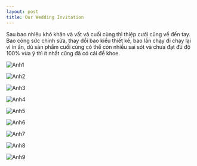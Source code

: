 ```yaml
---
layout: post
title: Our Wedding Invitation
---
```


Sau bao nhiêu khó khăn và vất vả cuối cùng thì thiệp cưới cũng về đến tay. Bao công sức chỉnh sửa, thay đổi bao kiểu thiết kế, bao lần chạy đi chạy lại vì in ấn, dù sản phẩm cuối cùng có thể còn nhiều sai sót và chưa đạt đủ độ 100% vừa ý thì ít nhất cũng đã có cái để khoe.

![Anh1](https://lh3.googleusercontent.com/fh5d3kTp7-75icMQNW90SD8JwPIsJOT8uxGtccn73z1KcM8WKAz97r8iCdxQmIBhg1Sa5eXgBp3DSUe9fNis1scQAtYKCnxG9wCiJXS5MGpmFv09b-Ql2JpYQVy2lioUGQsAYHKepLcEDWyAgxC3nVT0MrC6Bu5-yAlFsGMoUe7iIVcBPtmx_BMKTN9o4y_2kQM0wm9tNvOzpEioRRdeEfttbdBoflvfK2CUjQLU8tstc9iPgFqUWYIPtpp0El6eV6HNRqqC3CDNQBGuCyduvYHyO_j89OYjHLdEWzPdCPw7RjxNJ-qosq-Frx33AdeMHsGg7UDgnCQKUqeNs_F5wj6JAGFMRpoe3xBacaEuX8mA66uILrX3X3LXYXqrXyuKEM5svbiz9onxYhtg7azm2FehOPVd7aUQPYdZYIFIDGmU5PlJVnX8zwdSoEYnAdFlYb1lromZvum0TIkOfzR-qDFg1bZE5cCN8878B_xR9ZFWh-NflJfGbXspWmvzlBj2qwADhd2wV_NAVAH-msvjgp3kFBp0C9Ep2x4CJMW9o_I0CYKHjthtXJD74ZpukyqMeygM=w1001-h667-no)

![Anh2](https://lh3.googleusercontent.com/s1d678D8XF9xBCz0EY89uHV-JFYME3uNkz3War7c4D36gVxSzH3psDkmoVe_DVEWkYQ2u9oD93cGG8wHIpV1TpDNO_4IA4qZG7EXPWA-06m25hEbAuw71hsZrfXjTUaF3RFd8tiqVhAri9MNYvFJPgYFM4RXpJ4oGaokOIwkKniwTQFF1PggXFnD0XBf1haHRBIZbgKh7Hvy9WdZ3sNtKptROWkWto2kAeoAjSiGXmxlcIB_yZRYhmMQ8YoVHwMR5adpTdEAD7kGdAZhOQkxBNrXUX9xqVcTOf2OTRVT1J7My3-PK_1T-nbd3cv4ttJqE_996TwTvXHEOs3kRENqVFfE7hiWhS5gEOQUTi7gaT_xg-ft0h0SVqHR5zTyb-rg7Irs6iAzARZyHd7aAgHpunkjzSp-1K6XFjJeQuhjfT0_6helKMW0qpalJN0_9fJ-gytnnn_QpQ-Mct7_NdodRpOhwUT_QPJurtTMcvFHwh4PUChSRLKeynOQGBQt_ptxVLq0aEhRAT4TDPVBs857_cbshTO56j8JO-Lgpf6_C_tMtmUj2xdp5SQm3T2d63kyXdVB=w1001-h667-no)

![Anh3](https://lh3.googleusercontent.com/lnp3PywWyLBENljL_sdBAiaCQ2ONWDOE2R-4zX8i3up2YHYWrhT962Sb1EPHTQyvRL2TVO9PzQBuq76EnIDxvFcGr-iEClc9xnxwsVadVviXANRQn-hZyB_IuWHbkektpNXKsj_WcfRHsUoEqy5moJ85f-kiXV3mZH3xzoknii68o_VKHu0sr-U_0KLCfZD_gW4jfrQwp0bOF7I1koGd-5vhYW3YEK4sqwLABuTvbbgO7e4Ys5iAmn50VUg92rQhFSiIi6weuzR09wBFewLz35mz9g7rG4GJvT25NfkUp1tSyq8Bq-YTVUwiSmdp7N7N2tBenoet0eyE3p5U3lonBb8oQ1fFQOvVbxGqPj-h1U54VrCvfyFaD75cmMTqK4dyRD12znE9ndcJjjJfTFv8zQ6k0vHf8s9PDYgWNysctRUgoo3FKBWVpPUWz_NV9KCxxUJgZHs5JswRsstKzgz24_xaJciqTVe1fNA5wjxlhfsdbzZYoA5SSrwgVOsqtyQ_flnSDCApPQy5Bh25hpWUWCcA5xc4YAauCxaGBzX0dHdgJeDbFUAo-1_Nh6czC7s_VvFJ=w453-h667-no)

![Anh4](https://lh3.googleusercontent.com/OCp2l7-WoosIuemU9VNXc0TZVwE9AbYlsVw7Ci8Nd_Qk8D3QXmkvY7DqfbtOI4RaqTl3_pZnFg7xQcwNVzOhbVMJEylUHORX0noFLJIjPmg2_tJT61uhFl2rFocOehNKYP4pIG3a27nbdtvIa5UNc3zzcpcw4kYGc2qxyZQUXfLjZb0XgLrZrVeTHiM5BTvB0Ar90BivLCBNbleWCdhTPgPmIQasMKnj5XSnzYJbA6ETHNrDWJKv2RHdpk7F0Gk6y6mihBRhwJ3KoDauNpmqzsRU3twPEx3i2jI9I_Rv1Tn3T7zoyWalXdzp6sW-WursCTeokk2h6xR6sP8uE6H4yiqelcvzbG4v4vf364GLpeEIKMd6aIfRWwuHCdMqAQFclVS-FNqkol4UYNpXypNtWw-tDBL28TKkg1DhJgrjl8xtF7E0yFoF4Z820JiymRfZbAN_g_cjlGjDhyVhNeBLWCBQD_KTqP-gtjw6DhvvdZBx9lNovvhhHW8JINYbE816ibOqpSA1SROaBkN4h5tXx3DyeBuIXESKMnjIGDBS7LnFlpRqZ1J8BV-ewYJAUPrz3wUj=w1001-h667-no)

![Anh5](https://lh3.googleusercontent.com/SIgp5AXr4S3EFfwy0yJPCsNzn6Pfyfmw72BP--kbYURiXAmfH8ptk5APmVptoIV8oBQuSnjL1UWLV6nHTvFK-MA-UVYIuhnrdEuvWDEk5npZAznTk7hvFL8fGs-gsjLcEpQUDXTQp2G14Gg3ey1XPibFA6uMs15zm_kJ8Ajq6Q29dFENCA0XsqlyXIJCdLBio0Ojic1D8oIpwjv3yFgvi7lazUtWAZ8n4buCrKxEry7Zo8Fr9eg74Z2Mvl78UAR3hbTkIeajJrPfJ5oOvziZByJcYgnCmxCFiEJ_F4YQ2Nyb6V093lXxtu1BdIevlxCsaWTiVImec601UqKvbBU2QE4s5AcNIZaTyitoq05lA74Mgsz4ezPWBh-dA8cTW8Wma4sOonl9tDIeIAOOiaHbHWkEBoTHus-236vIQJVLKkYfwBkUWIFdfipdnzfz3ig9inFEs1lzEzLMT_xUUYprv7GkFIRABbvRmjxFKI1mQhAXqvWprDc2cMrVvOxnETg6olsEI6ZwXmD5KJQtAbOfqhdK4v2xMvr00fZlmTBaeFGqkxcjpbIFvK0EjZdwynn2jh24=w945-h667-no)

![Anh6](https://lh3.googleusercontent.com/zzzg5KEowmPDCjSTJj3DLJx6gyw-_9CalFAtaTT1dbU5EZYWoXhrZ7LBXGyK3sC5H9VuhoKeWXK6YgxFluHtL3AX05in6x8EXsTT8pMH-uPLJeVvkcXBJojZFCe3HJsQhTr7wVEGp2170bNJStOjEgjg7T5lMyfgYq6DvS3QnDX7ryXUMj2xIOjkuJf37lTgi22b_xim8uPTf6ybiwHnBu5dKeUPHhx4JS4xthiGDngx7iJ6YwYJVur7edrfh48KLW61PxSlMpD14ppaFpFmJKY2ks56nYuwCpQ4qjtvOefGoeOi9T9okRJsguMtkzNUchTSljyNdhGHbT9Lc1ShpAc2ZTWgW9S3U24k7Dgfe5wqIU7woFNF1WBO5TOCgE8vCWXpIl9vYnScilSjpE3p8o-ATzTI_fuLMl-IlB3BlB1bgx2wdCgOkGqnVeBVDn4BwS3uzxQSlwnx9t-hhst_fliIywi2zw3Tx1FyZRY-fFNKrsu96sXZnbFQwv6ix9ujZTELTvjB1mPTXedCTTfXmV4zArFe02Jhh8paxKRrkHOedUiOwyIMc1MVfDHi_vGtdriE=w1001-h667-no)

![Anh7](https://lh3.googleusercontent.com/znkCu5hfuxOWwz5jL5-7Qj4NPT5J_dkihBR-fTCwTUN9gcE_RQ7XLWVPszq5IntxieLTe-kbUoI9kZP1M4TEINzbDAe9fCH8aT5VTAXYkwW00Uuza4K9IkdXNRXEox7oHAomMyEujhXh7AZhzN_1raPoFP2qF9JmugelaGyPKXk3dAEOqa5_3BCtW0sio_K0p8ARS3J6EM1sInsbui90DWV4gHxk_-t3l1fBb_OlZCL8rTPHQJEBLH8zm5-BQyp-5ifa5a4q5B1suhXQsqLaANAWwZK9ZqER9L-A78Rb94xCXPAe2b2kvbrYYz40_0f1n8ZgdNCVS60aJxZda5Jbsb-46r5er6RHsn8SGHgPGUo5DwtRz2-ONwQ4s4NGtd25nnKm1h9BIph5y-WjFY8yXb5RIwf7iFjrWdxDOb-GtsUw5nDWP4sqmjxc-QSDajKnQ3tkK4V4fCHQdPFVKIE8PZ50PQwIq1cEMescg3m7Kv66DdMbEI1X6LPGRdXvJ4fPGQa8KcE9uKtKoPPk6ParjJCBLGDRCnYgkgTp1iWbakqhllsVw8ZXhVqa5Gm01nBdzT2k=w445-h667-no)

![Anh8](https://lh3.googleusercontent.com/HeK9xqYmZpTOj7GikIiQ1Q_XQEJ5SrR6u1O1Fx2gqJ6ICTmNP1rO4eZeATOijRZWfua1wYFtQHmf74afmUImLBjdZUdgFrkByZYstt6x9z4JdITxWmyPZjTHnLs1vqz5P0lH1FhJMVz4o-q3WL-ODZCJ0qae8-3-PqOPL3Xo19DeDgotPz_n28gJIw2h044jQFpIGhI7I_ws9-xDlhZIkBTfjeRkXhJOYFltua03Uq_UUXBhV3WyD3RjTo7Kke5ySxRTblZAONg-YK-K59FwxHZ4myShW_W9dwIRKsO6crbm3XFoky7QkPVsZYShUxVvXmC-uQq7hmZfJBwU7Jc6aE0Rr-blsqIpOAPT9X-rJ5w3Mu8WgWqCYBiVapvw_rAi1Ya19B6Cpar42FyDO6gtygQ4zXUWYlkKdr1CNeSQML63iHikJJQZLuyHnJhOQLaY5OaqS0pSkJEQX3TeRjuD3QKWA8_5yFbinrVgHz2RPEpB4m3CLBw3lzcF4rBSfR3ouhD6uos207TLsUx9rk4AdoO2iIGti38mu7vKU0-k3fpHGINBilKd6xKgsT8XPVztY8OW=w900-h667-no)

![Anh9](https://lh3.googleusercontent.com/vy9NoiJKBcQvVOCPg1d88xKOW4quUmEyJ1uLVCpAZ1T-sIyD3xv61TcmI_0aWkz-bZ2cJUh6YHBz6pbZRKLg_cPhwTphNp6rwl-aGwI6ImqX7N-pfkdTsSgENiT6WHS5NhFRndLZ25hAbUROA6oTK-Ujmnq_vHCKYIdqTG0MXbWJpE1Koiw0HzQI5h-QT83YD6kPwWDAr4WBxYiZNbSvMj4Hht9Mr_bJOjaRTzFpol-GGcgr6-6ewAZDlaL_vyDbN3qhKldFvTd68VsnBuLRT05dVIzI0Jg_CvhNN3PkKbXva-1LP6MVzBPCY1ne8HVUrp8B9KOmJt6xfaK0q4b86xcR9pftSgwrJcM0wARO0g6NBRp-d7D_5qLX2KyXLOWAQH59Fk3H-X1sZaO732ykJXBDebH8Tgj_UhiO7jL8kUZrDQH4SM6HcUmfD0wHztdT5lI5KG-TkruB1JZ7B6p5LfwTKQ6XUVlRdQnylxN21FP6huDFADHxpxwbAwmRC9nu1asxAzzejYOkrCVad8PjSJ2iPpSZXstG3GdV8bx2zHQ9tiDvSYuSUd8xx36vgHVJiv-2=w445-h667-no)